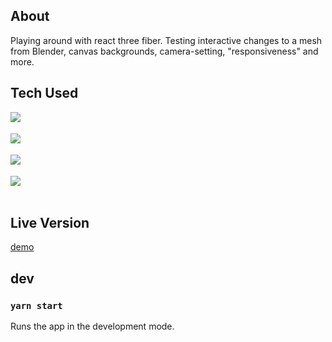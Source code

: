 ## About
Playing around with react three fiber. Testing interactive changes to a mesh from Blender, canvas backgrounds, camera-setting, "responsiveness" and more.

## Tech Used
<img align="left" src="https://img.shields.io/badge/-React-white?style=for-the-badge&logo=React&logoColor=#61DAFB"/>
<br/>
<br/>
<img align="left" src="https://img.shields.io/badge/-Styled%20Components-white?style=for-the-badge&logo=styled-components&logoColor=DB7093" />
<br/>
<br/>
<img align="left" src="https://img.shields.io/badge/-Three.JS-white?style=for-the-badge&logo=three.js&logoColor=000000">
<br/>
<br/>
<img align="left" src="https://img.shields.io/badge/-Blender-white?style=for-the-badge&logo=blender&logoColor=#F5792A"/>
<br/>
<br/>

## Live Version
[demo](https://customshoe.netlify.app/)

## dev

### `yarn start`

Runs the app in the development mode.
